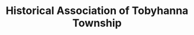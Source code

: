 ---
layout: repo
title: "Historical Association of Tobyhanna Township"
id: 14678
permalink: repos/14678/
---